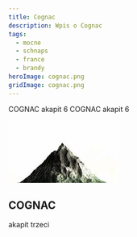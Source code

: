 ```yaml
---
title: Cognac
description: Wpis o Cognac
tags:
  - mocne
  - schnaps
  - france
  - brandy
heroImage: cognac.png
gridImage: cognac.png
---
```


COGNAC akapit 6
COGNAC akapit 6

![alt gora](/img/mountain.png)

## COGNAC

akapit trzeci